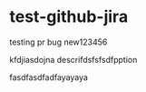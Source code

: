 # test-github-jira

testing pr bug
new123456


kfdjiasdojna descrifdsfsfsdfpption

fasdfasdfadfayayaya
